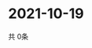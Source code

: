 # 2021-10-19
  共 0条

  <!-- BEGIN -->
  <!-- 最后更新时间Tue Oct 19 2021 13:12:21 GMT+0000 (Coordinated Universal Time) -->
  
  <!-- END -->
  
  